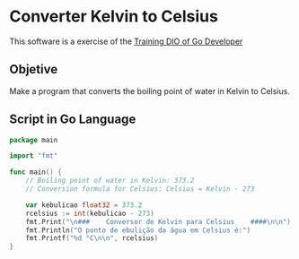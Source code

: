 # Converter Kelvin to Celsius

This software is a exercise of the [Training DIO of Go Developer](https://dio.me/sign-up?ref=615HKOBZ22)

## Objetive

Make a program that converts the boiling point of water in Kelvin to Celsius.

## Script in Go Language

~~~go
package main

import "fmt"

func main() {
	// Boiling point of water in Kelvin: 373.2
	// Conversion formula for Celsius: Celsius = Kelvin - 273

	var kebulicao float32 = 373.2
	rcelsius := int(kebulicao - 273)
	fmt.Print("\n###    Conversor de Kelvin para Celsius    ####\n\n")
	fmt.Println("O ponto de ebulição da água em Celsius é:")
	fmt.Printf("%d °C\n\n", rcelsius)
}
~~~